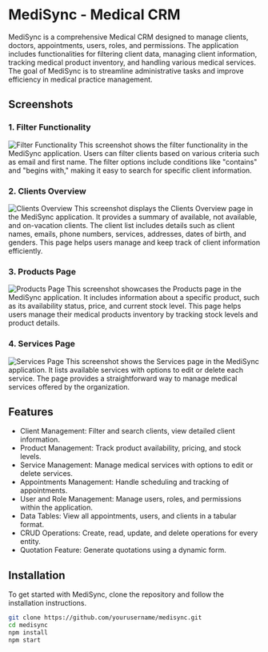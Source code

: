 # MediSync - Medical CRM

MediSync is a comprehensive Medical CRM designed to manage clients, doctors, appointments, users, roles, and permissions. The application includes functionalities for filtering client data, managing client information, tracking medical product inventory, and handling various medical services. The goal of MediSync is to streamline administrative tasks and improve efficiency in medical practice management.

## Screenshots

### 1. Filter Functionality
![Filter Functionality](sandbox:/mnt/data/photo_2024-07-01_01-17-57.jpg)
This screenshot shows the filter functionality in the MediSync application. Users can filter clients based on various criteria such as email and first name. The filter options include conditions like "contains" and "begins with," making it easy to search for specific client information.

### 2. Clients Overview
![Clients Overview](sandbox:/mnt/data/photo_2024-07-01_01-17-50.jpg)
This screenshot displays the Clients Overview page in the MediSync application. It provides a summary of available, not available, and on-vacation clients. The client list includes details such as client names, emails, phone numbers, services, addresses, dates of birth, and genders. This page helps users manage and keep track of client information efficiently.

### 3. Products Page
![Products Page](sandbox:/mnt/data/photo_2024-07-01_01-17-47.jpg)
This screenshot showcases the Products page in the MediSync application. It includes information about a specific product, such as its availability status, price, and current stock level. This page helps users manage their medical products inventory by tracking stock levels and product details.

### 4. Services Page
![Services Page](sandbox:/mnt/data/photo_2024-07-01_01-17-43.jpg)
This screenshot shows the Services page in the MediSync application. It lists available services with options to edit or delete each service. The page provides a straightforward way to manage medical services offered by the organization.

## Features

- Client Management: Filter and search clients, view detailed client information.
- Product Management: Track product availability, pricing, and stock levels.
- Service Management: Manage medical services with options to edit or delete services.
- Appointments Management: Handle scheduling and tracking of appointments.
- User and Role Management: Manage users, roles, and permissions within the application.
- Data Tables: View all appointments, users, and clients in a tabular format.
- CRUD Operations: Create, read, update, and delete operations for every entity.
- Quotation Feature: Generate quotations using a dynamic form.

## Installation

To get started with MediSync, clone the repository and follow the installation instructions.

```bash
git clone https://github.com/yourusername/medisync.git
cd medisync
npm install
npm start
